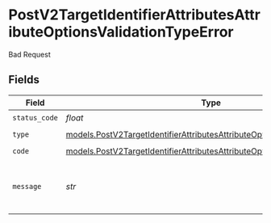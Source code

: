 # PostV2TargetIdentifierAttributesAttributeOptionsValidationTypeError

Bad Request


## Fields

| Field                                                                                                                                                        | Type                                                                                                                                                         | Required                                                                                                                                                     | Description                                                                                                                                                  | Example                                                                                                                                                      |
| ------------------------------------------------------------------------------------------------------------------------------------------------------------ | ------------------------------------------------------------------------------------------------------------------------------------------------------------ | ------------------------------------------------------------------------------------------------------------------------------------------------------------ | ------------------------------------------------------------------------------------------------------------------------------------------------------------ | ------------------------------------------------------------------------------------------------------------------------------------------------------------ |
| `status_code`                                                                                                                                                | *float*                                                                                                                                                      | :heavy_check_mark:                                                                                                                                           | N/A                                                                                                                                                          |                                                                                                                                                              |
| `type`                                                                                                                                                       | [models.PostV2TargetIdentifierAttributesAttributeOptionsBadRequestType](../models/postv2targetidentifierattributesattributeoptionsbadrequesttype.md)         | :heavy_check_mark:                                                                                                                                           | N/A                                                                                                                                                          |                                                                                                                                                              |
| `code`                                                                                                                                                       | [models.PostV2TargetIdentifierAttributesAttributeOptionsCodeValidationType](../models/postv2targetidentifierattributesattributeoptionscodevalidationtype.md) | :heavy_check_mark:                                                                                                                                           | N/A                                                                                                                                                          |                                                                                                                                                              |
| `message`                                                                                                                                                    | *str*                                                                                                                                                        | :heavy_check_mark:                                                                                                                                           | N/A                                                                                                                                                          | This attribute is not a select attribute.                                                                                                                    |